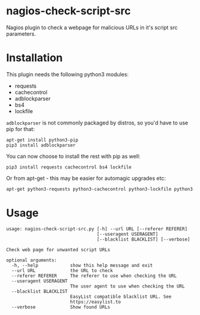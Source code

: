 # nagios-check-script-src
Nagios plugin to check a webpage for malicious URLs in it's script src parameters.


# Installation
This plugin needs the following python3 modules:

* requests
* cachecontrol
* adblockparser
* bs4
* lockfile

`adblockparser` is not commonly packaged by distros, so you'd have to use pip
for that:

```
apt-get install python3-pip
pip3 install adblockparser
```

You can now choose to install the rest with pip as well:

```
pip3 install requests cachecontrol bs4 lockfile
```


Or from apt-get - this may be easier for automagic upgrades etc:


```bash
apt-get python3-requests python3-cachecontrol python3-lockfile python3-bs4
```


# Usage 


```
usage: nagios-check-script-src.py [-h] --url URL [--referer REFERER]
                                  [--useragent USERAGENT]
                                  [--blacklist BLACKLIST] [--verbose]

Check web page for unwanted script URLs

optional arguments:
  -h, --help            show this help message and exit
  --url URL             the URL to check
  --referer REFERER     The referer to use when checking the URL
  --useragent USERAGENT
                        The user agent to use when checking the URL
  --blacklist BLACKLIST
                        EasyList compatible blacklist URL. See
                        https://easylist.to
  --verbose             Show found URLs
```
